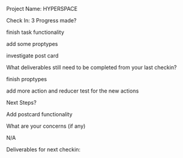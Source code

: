 Project Name:
HYPERSPACE

Check In: 3
Progress made?

  finish task functionality

  add some proptypes

  investigate post card

What deliverables still need to be completed from your last checkin?

  finish proptypes

  add more action and reducer test for the new actions

Next Steps?

  Add postcard functionality

What are your concerns (if any)

  N/A

Deliverables for next checkin:
